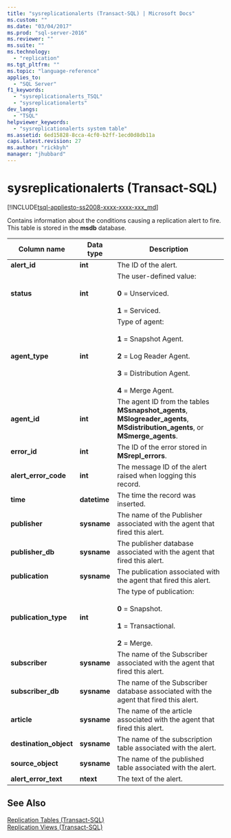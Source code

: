 ```yaml
---
title: "sysreplicationalerts (Transact-SQL) | Microsoft Docs"
ms.custom: ""
ms.date: "03/04/2017"
ms.prod: "sql-server-2016"
ms.reviewer: ""
ms.suite: ""
ms.technology: 
  - "replication"
ms.tgt_pltfrm: ""
ms.topic: "language-reference"
applies_to: 
  - "SQL Server"
f1_keywords: 
  - "sysreplicationalerts_TSQL"
  - "sysreplicationalerts"
dev_langs: 
  - "TSQL"
helpviewer_keywords: 
  - "sysreplicationalerts system table"
ms.assetid: 6ed15828-8cca-4cf0-b2ff-1ecd0d8db11a
caps.latest.revision: 27
ms.author: "rickbyh"
manager: "jhubbard"
---
```

# sysreplicationalerts (Transact-SQL)
[!INCLUDE[tsql-appliesto-ss2008-xxxx-xxxx-xxx_md](../../../database-engine/configure/windows/includes/tsql-appliesto-ss2008-xxxx-xxxx-xxx-md.md)]

  Contains information about the conditions causing a replication alert to fire. This table is stored in the **msdb** database.  
  
|Column name|Data type|Description|  
|-----------------|---------------|-----------------|  
|**alert_id**|**int**|The ID of the alert.|  
|**status**|**int**|The user-defined value:<br /><br /> **0** = Unserviced.<br /><br /> **1** = Serviced.|  
|**agent_type**|**int**|Type of agent:<br /><br /> **1** = Snapshot Agent.<br /><br /> **2** = Log Reader Agent.<br /><br /> **3** = Distribution Agent.<br /><br /> **4** = Merge Agent.|  
|**agent_id**|**int**|The agent ID from the tables **MSsnapshot_agents**, **MSlogreader_agents**, **MSdistribution_agents**, or **MSmerge_agents**.|  
|**error_id**|**int**|The ID of the error stored in **MSrepl_errors**.|  
|**alert_error_code**|**int**|The message ID of the alert raised when logging this record.|  
|**time**|**datetime**|The time the record was inserted.|  
|**publisher**|**sysname**|The name of the Publisher associated with the agent that fired this alert.|  
|**publisher_db**|**sysname**|The publisher database associated with the agent that fired this alert.|  
|**publication**|**sysname**|The publication associated with the agent that fired this alert.|  
|**publication_type**|**int**|The type of publication:<br /><br /> **0** = Snapshot.<br /><br /> **1** = Transactional.<br /><br /> **2** = Merge.|  
|**subscriber**|**sysname**|The name of the Subscriber associated with the agent that fired this alert.|  
|**subscriber_db**|**sysname**|The name of the Subscriber database associated with the agent that fired this alert.|  
|**article**|**sysname**|The name of the article associated with the agent that fired this alert.|  
|**destination_object**|**sysname**|The name of the subscription table associated with the alert.|  
|**source_object**|**sysname**|The name of the published table associated with the alert.|  
|**alert_error_text**|**ntext**|The text of the alert.|  
  
## See Also  
 [Replication Tables &#40;Transact-SQL&#41;](../../../relational-databases/reference/system-tables/replication-tables-transact-sql.md)   
 [Replication Views &#40;Transact-SQL&#41;](../../../relational-databases/reference/system-views/replication-views-transact-sql.md)  
  
  